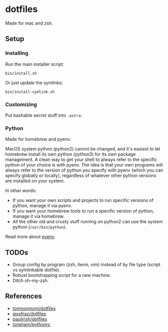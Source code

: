 # dotfiles

Made for mac and zsh.

## Setup

### Installing

Run the main installer script:

```
bin/install.sh
```

Or just update the symlinks:

```
bin/install-symlink.sh
```

### Customizing

Put bashable secret stuff into `.extra`.

### Python

Made for homebrew and pyenv.

MacOS system python (python2) cannot be changed, and it's easiest to let homebrew install its own python (python3) for
its own package management. A clean way to get your shell to always refer to the specific python of your choice is with
pyenv. The idea is that your own programs will always refer to the version of python you specify with pyenv (which you
can specify globally or locally), regardless of whatever other python versions are installed on your system.

In other words:

* If you want your own scripts and projects to run specific versions of python, manage it via pyenv.
* If you want your homebrew tools to run a specific version of python, manage it via homebrew.
* All the other old and crusty stuff running on python2 can use the system python (`/usr/bin/python`).

Read more about [pyenv](https://github.com/pyenv/pyenv).

## TODOs

* Group config by program (zsh, iterm, vim) instead of by file type (script vs symlinkable dotfile).
* Robust bootstrapping script for a new machine.
* Ditch oh-my-zsh.

## References

* [tomnomnom/dotfiles](https://github.com/tomnomnom/dotfiles)
* [jessfraz/dotfiles](https://github.com/jessfraz/dotfiles)
* [paulirish/dotfiles](https://github.com/paulirish/dotfiles)
* [lonetwin/pythonrc](https://github.com/lonetwin/pythonrc)